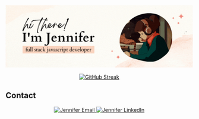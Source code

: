

<p align="center">

  <img src="img/jennifer.gif" alt="Jennifer GIF" width="850">
</p>


<p align="center">
<a href="https://git.io/streak-stats">
<img src="https://streak-stats.demolab.com?user=jennisung&theme=submarine-flowers" alt="GitHub Streak">
</a>
</p>


<!-- 
<div style="display: flex; justify-content: center; margin-bottom: 20px;">
<img src="img/banner.gif" alt="Lofi Girl" width="400">
</div> -->


<p align="center">
  <h2>Contact</h2>
</p>

<div align="center">
	<a href="mailto:jennifer.jungah.sung@gmail.com">
	 	<img alt="Jennifer Email" width="22px" src="icons8-gmail-logo-48.png" style="max-width: 100%;">
	</a>
	<a href="https://www.linkedin.com/in/jennisung/" rel="nofollow">
  		<img alt="Jennifer LinkedIn" width="22px" src="https://raw.githubusercontent.com/peterthehan/peterthehan/master/assets/linkedin.svg" style="max-width: 100%;">
	</a>
</div>
